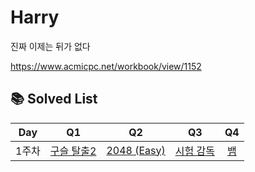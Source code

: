 # Harry
진짜 이제는 뒤가 없다

https://www.acmicpc.net/workbook/view/1152

## 📚 Solved List

|     Day      |                       Q1                        |                          Q2                          |                       Q3                       |                                                Q4                                                |
| :----------: |:-----------------------------------------------:|:----------------------------------------------------:|:----------------------------------------------:| :----------------------------------------------------------------------------------------------: |
|   1주차  | [구슬 탈출2](https://www.acmicpc.net/problem/13460) | [2048 (Easy)](https://www.acmicpc.net/problem/12100) | [시험 감독](https://www.acmicpc.net/problem/13458) | [뱀](https://www.acmicpc.net/problem/3190)